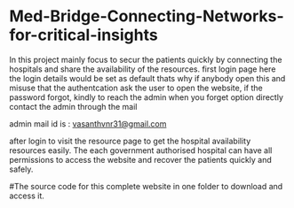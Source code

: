 # Med-Bridge-Connecting-Networks-for-critical-insights

In this project mainly focus to secur the patients quickly by connecting the hospitals and share the availability of the resources.
first login page 
here the login details would be set as default thats why if anybody open this and misuse that the authentcation ask the user to open the website, if the password forgot, kindly to reach the admin when you forget option directly contact the admin through the mail

admin mail id is : vasanthvnr31@gmail.com

after login to visit the resource page to get the hospital availability resources easily.
The each government authorised hospital can have all permissions to access the website and recover the patients quickly and safely.

#The source code for this complete website in one folder to download and access it.
